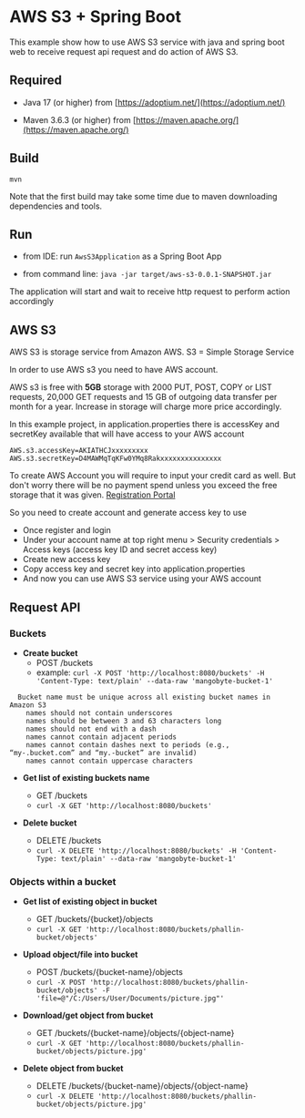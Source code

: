 # AWS S3 + Spring Boot

This example show how to use AWS S3 service with java and spring boot web to receive request api request and do action of AWS S3.

## Required

- Java 17 (or higher) from [https://adoptium.net/](https://adoptium.net/)

- Maven 3.6.3 (or higher) from [https://maven.apache.org/](https://maven.apache.org/)

## Build

``mvn``

Note that the first build may take some time due to maven downloading dependencies and tools.

## Run

- from IDE: run ``AwsS3Application`` as a Spring Boot App

- from command line: ``java -jar target/aws-s3-0.0.1-SNAPSHOT.jar``

The application will start and wait to receive http request to perform action accordingly

## AWS S3

AWS S3 is storage service from Amazon AWS. S3 = Simple Storage Service

In order to use AWS s3 you need to have AWS account.

AWS s3 is free with **5GB** storage with 2000 PUT, POST, COPY or LIST requests, 20,000 GET requests and 15 GB of outgoing data transfer per month for a year.
Increase in storage will charge more price accordingly.

In this example project, in application.properties there is accessKey and secretKey available that will have access to your AWS account

```
AWS.s3.accessKey=AKIATHCJxxxxxxxxx
AWS.s3.secretKey=D4MAWMqTqKFw0YMq8Rakxxxxxxxxxxxxxxx
```

To create AWS Account you will require to input your credit card as well. But don't worry there will be no payment spend unless you exceed the free storage that it was given. [Registration Portal](https://portal.AWS.Amazon.com/gp/AWS/developer/registration/index.html)

So you need to create account and generate access key to use

- Once register and login
- Under your account name at top right menu > Security credentials > Access keys (access key ID and secret access key)
- Create new access key
- Copy access key and secret key into application.properties
- And now you can use AWS S3 service using your AWS account

## Request API

### Buckets

- **Create bucket**
    - POST /buckets
    - example: `curl -X POST 'http://localhost:8080/buckets' -H 'Content-Type: text/plain' --data-raw 'mangobyte-bucket-1'`
   
```
  Bucket name must be unique across all existing bucket names in Amazon S3
    names should not contain underscores
    names should be between 3 and 63 characters long
    names should not end with a dash
    names cannot contain adjacent periods
    names cannot contain dashes next to periods (e.g., “my-.bucket.com” and “my.-bucket” are invalid)
    names cannot contain uppercase characters
```
  
- **Get list of existing buckets name**
    - GET /buckets
    - `curl -X GET 'http://localhost:8080/buckets'`


- **Delete bucket**
    - DELETE /buckets
    - `curl -X DELETE 'http://localhost:8080/buckets' -H 'Content-Type: text/plain' --data-raw 'mangobyte-bucket-1'`


### Objects within a bucket

- **Get list of existing object in bucket**
  - GET /buckets/{bucket}/objects
  - `curl -X GET 'http://localhost:8080/buckets/phallin-bucket/objects'`


- **Upload object/file into bucket**
    - POST /buckets/{bucket-name}/objects
    - `curl -X POST 'http://localhost:8080/buckets/phallin-bucket/objects' -F 'file=@"/C:/Users/User/Documents/picture.jpg"'`


- **Download/get object from bucket**
    - GET /buckets/{bucket-name}/objects/{object-name}
    - `curl -X GET 'http://localhost:8080/buckets/phallin-bucket/objects/picture.jpg'`


- **Delete object from bucket**
    - DELETE /buckets/{bucket-name}/objects/{object-name}
    - `curl -X DELETE 'http://localhost:8080/buckets/phallin-bucket/objects/picture.jpg'`
    